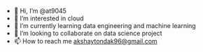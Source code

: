 - 👋 Hi, I’m @at9045
- 👀 I’m interested in cloud
- 🌱 I’m currently learning data engineering and machine learning
- 💞️ I’m looking to collaborate on data science project
- 📫 How to reach me akshaytondak96@gmail.com

<!---
at9045/at9045 is a ✨ special ✨ repository because its `README.md` (this file) appears on your GitHub profile.
You can click the Preview link to take a look at your changes.
--->

